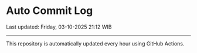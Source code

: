 # Auto Commit Log

Last updated: Friday, 03-10-2025 21:12 WIB

---

This repository is automatically updated every hour using GitHub Actions.

